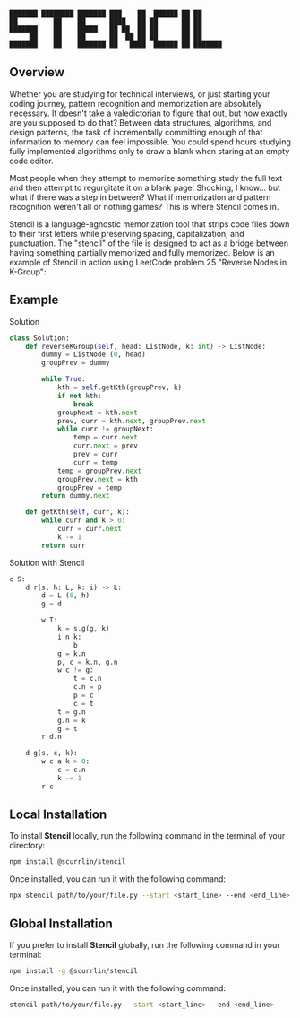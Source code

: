```

███████ ████████ ███████ ███    ██  ██████ ██ ██      
██         ██    ██      ████   ██ ██      ██ ██      
███████    ██    █████   ██ ██  ██ ██      ██ ██      
     ██    ██    ██      ██  ██ ██ ██      ██ ██      
███████    ██    ███████ ██   ████  ██████ ██ ███████ 

```

## Overview

Whether you are studying for technical interviews, or just starting your coding journey, pattern recognition and memorization are absolutely necessary. It doesn't take a valedictorian to figure that out, but how exactly are you supposed to do that? Between data structures, algorithms, and design patterns, the task of incrementally committing enough of that information to memory can feel impossible. You could spend hours studying fully implemented algorithms only to draw a blank when staring at an empty code editor.

Most people when they attempt to memorize something study the full text and then attempt to regurgitate it on a blank page. Shocking, I know... but what if there was a step in between? What if memorization and pattern recognition weren't all or nothing games? This is where Stencil comes in.

Stencil is a language-agnostic memorization tool that strips code files down to their first letters while preserving spacing, capitalization, and punctuation. The "stencil" of the file is designed to act as a bridge between having something partially memorized and fully memorized. Below is an example of Stencil in action using LeetCode problem 25 "Reverse Nodes in K-Group":

## Example

Solution

```python
class Solution:
    def reverseKGroup(self, head: ListNode, k: int) -> ListNode:
        dummy = ListNode (0, head)
        groupPrev = dummy

        while True:
            kth = self.getKth(groupPrev, k)
            if not kth:
                break
            groupNext = kth.next
            prev, curr = kth.next, groupPrev.next
            while curr != groupNext:
                temp = curr.next
                curr.next = prev
                prev = curr
                curr = temp
            temp = groupPrev.next
            groupPrev.next = kth
            groupPrev = temp
        return dummy.next

    def getKth(self, curr, k):
        while curr and k > 0:
            curr = curr.next
            k -= 1
        return curr
```

Solution with Stencil

```python
c S:
    d r(s, h: L, k: i) -> L:
        d = L (0, h)
        g = d

        w T:
            k = s.g(g, k)
            i n k:
                b
            g = k.n
            p, c = k.n, g.n
            w c != g:
                t = c.n
                c.n = p
                p = c
                c = t
            t = g.n
            g.n = k
            g = t
        r d.n

    d g(s, c, k):
        w c a k > 0:
            c = c.n
            k -= 1
        r c
```

## Local Installation

To install **Stencil** locally, run the following command in the terminal of your directory:

```bash
npm install @scurrlin/stencil
```

Once installed, you can run it with the following command:

```bash
npx stencil path/to/your/file.py --start <start_line> --end <end_line>
```

## Global Installation

If you prefer to install **Stencil** globally, run the following command in your terminal:

```bash
npm install -g @scurrlin/stencil
```

Once installed, you can run it with the following command:

```bash
stencil path/to/your/file.py --start <start_line> --end <end_line>
```